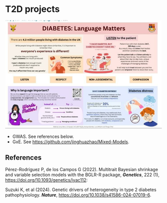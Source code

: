 # T2D projects

![](T2D.jpg)

- GWAS. See references below.
- GxE. See <https://github.com/jinghuazhao/Mixed-Models>.

## References

Pérez-Rodríguez P, de los Campos G (2022). Multitrait Bayesian shrinkage and variable selection models with the BGLR-R package, ***Genetics***, 222 (1), <https://doi.org/10.1093/genetics/iyac112>:

Suzuki K, et al (2024). Genetic drivers of heterogeneity in type 2 diabetes pathophysiology. ***Nature***, <https://doi.org/10.1038/s41586-024-07019-6>.
